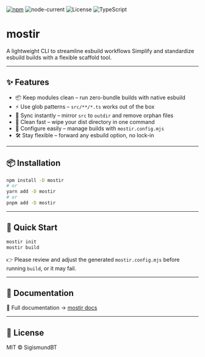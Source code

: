 [![npm](https://img.shields.io/npm/v/mostir)](https://www.npmjs.com/package/mostir)
![node-current](https://img.shields.io/node/v/mostir)
![License](https://img.shields.io/github/license/SigismundBT/mostir)
![TypeScript](https://img.shields.io/badge/language-TypeScript-blue)

# mostir
A lightweight CLI to streamline esbuild workflows
Simplify and standardize esbuild builds with a flexible scaffold tool.

---

## ✨ Features

- 📦 Keep modules clean – run zero-bundle builds with native esbuild  
- ⚡ Use glob patterns – `src/**/*.ts` works out of the box  
- 🔄 Sync instantly – mirror `src` to `outdir` and remove orphan files  
- 🧹 Clean fast – wipe your dist directory in one command  
- 🔧 Configure easily – manage builds with `mostir.config.mjs`  
- 🛠 Stay flexible – forward any esbuild option, no lock-in  

---

## 📦 Installation

```bash
npm install -D mostir
# or
yarn add -D mostir
# or
pnpm add -D mostir
```

---

## 🚀 Quick Start

```bash
mostir init
mostir build
```

👉 Please review and adjust the generated `mostir.config.mjs` before running `build`, or it may fail.

---

## 📖 Documentation

📖 Full documentation → [mostir docs](https://sigismundbt.github.io/mostir)  

---

## 📜 License

MIT © SigismundBT
